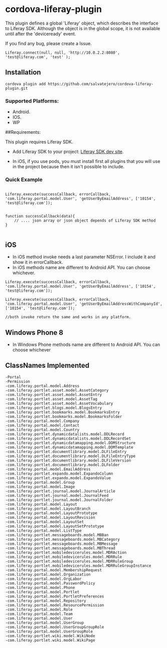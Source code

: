 cordova-liferay-plugin
======================

This plugin defines a global 'Liferay' object, which describes the interface to Liferay SDK.
Although the object is in the global scope, it is not available until after the 'deviceready' event.

If you find any bug, please create a Issue.
``` 
Liferay.connect(null, null, 'http://10.0.2.2:8080', 'test@liferay.com', 'test' );
``` 
## Installation
``` 
cordova plugin add https://github.com/salvatejero/cordova-liferay-plugin.git
``` 

### Supported Platforms:

- Android.
- IOS.
- WP

##Requirements:

This plugin requires Liferay SDK.

- Add Liferay SDK to your project: [Liferay SDK dev site](https://dev.liferay.com/develop/tutorials/-/knowledge_base/6-2/mobile "Liferay SDK dev site").

- In iOS, if you use pods, you must install first all plugins that you will use in the project because then it isn't possible to include.  


### Quick Example

``` 

Liferay.execute(successCallback, errorCallback, 'com.liferay.portal.model.User', 'getUserByEmailAddress', ['10154', 'test@liferay.com']);


function successCallback(data){
	// .... json array or json object depends of Liferay SDK method
}


```

## iOS 
- In iOS method invoke needs a last parameter NSError. I include it and show it in errorCallback.
- In iOS methods name are different to Android API. You can choose whichever.

``` 
Liferay.execute(successCallback, errorCallback, 'com.liferay.portal.model.User', 'getUserByEmailAddress', ['10154', 'test@liferay.com']);

Liferay.execute(successCallback, errorCallback, 'com.liferay.portal.model.User', 'getUserByEmailAddressWithCompanyId', ['10154', 'test@liferay.com']);

//both invoke return the same and works in any platform.

``` 
## Windows Phone 8

- In Windows Phone methods name are different to Android API. You can choose whichever

## ClassNames Implemented
``` 
-Portal
-Permission
-com.liferay.portal.model.Address
-com.liferay.portlet.asset.model.AssetCategory
-com.liferay.portlet.asset.model.AssetEntry
-com.liferay.portlet.asset.model.AssetTag
-com.liferay.portlet.asset.model.AssetVocabulary
-com.liferay.portlet.blogs.model.BlogsEntry
-com.liferay.portlet.bookmarks.model.BookmarksEntry
-com.liferay.portlet.bookmarks.model.BookmarksFolder
-com.liferay.portal.model.Company
-com.liferay.portal.model.Contact
-com.liferay.portal.model.Country
-com.liferay.portlet.dynamicdatalists.model.DDLRecord
-com.liferay.portlet.dynamicdatalists.model.DDLRecordSet
-com.liferay.portlet.dynamicdatamapping.model.DDMStructure
-com.liferay.portlet.dynamicdatamapping.model.DDMTemplate
-com.liferay.portlet.documentlibrary.model.DLFileEntry
-com.liferay.portlet.documentlibrary.model.DLFileEntryType
-com.liferay.portlet.documentlibrary.model.DLFileVersion
-com.liferay.portlet.documentlibrary.model.DLFolder
-com.liferay.portal.model.EmailAddress
-com.liferay.portlet.expando.model.ExpandoColumn
-com.liferay.portlet.expando.model.ExpandoValue
-com.liferay.portal.model.Group
-com.liferay.portal.model.Image
-com.liferay.portlet.journal.model.JournalArticle
-com.liferay.portlet.journal.model.JournalFeed
-com.liferay.portlet.journal.model.JournalFolder
-com.liferay.portal.model.Layout
-com.liferay.portal.model.LayoutBranch
-com.liferay.portal.model.LayoutPrototype
-com.liferay.portal.model.LayoutRevision
-com.liferay.portal.model.LayoutSet
-com.liferay.portal.model.LayoutSetPrototype
-com.liferay.portal.model.ListType
-com.liferay.portlet.messageboards.model.MBBan
-com.liferay.portlet.messageboards.model.MBCategory
-com.liferay.portlet.messageboards.model.MBMessage
-com.liferay.portlet.messageboards.model.MBThread
-com.liferay.portlet.mobiledevicerules.model.MDRAction
-com.liferay.portlet.mobiledevicerules.model.MDRRule
-com.liferay.portlet.mobiledevicerules.model.MDRRuleGroup
-com.liferay.portlet.mobiledevicerules.model.MDRRuleGroupInstance
-com.liferay.portal.model.MembershipRequest
-com.liferay.portal.model.Organization
-com.liferay.portal.model.OrgLabor
-com.liferay.portal.model.PasswordPolicy
-com.liferay.portal.model.Phone
-com.liferay.portal.model.Portlet
-com.liferay.portal.model.PortletPreferences
-com.liferay.portal.model.Repository
-com.liferay.portal.model.ResourcePermission
-com.liferay.portal.model.Role
-com.liferay.portal.model.Team
-com.liferay.portal.model.User			
-com.liferay.portal.model.UserGroup
-com.liferay.portal.model.UserGroupGroupRole
-com.liferay.portal.model.UserGroupRole
-com.liferay.portlet.wiki.model.WikiNode
-com.liferay.portlet.wiki.model.WikiPage
``` 